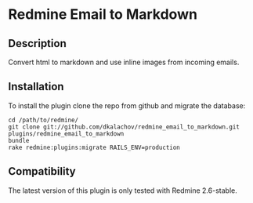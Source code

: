 # Redmine Email to Markdown

## Description

Convert html to markdown and use inline images from incoming emails.

## Installation

To install the plugin clone the repo from github and migrate the database:

```
cd /path/to/redmine/
git clone git://github.com/dkalachov/redmine_email_to_markdown.git plugins/redmine_email_to_markdown
bundle
rake redmine:plugins:migrate RAILS_ENV=production
```

## Compatibility

The latest version of this plugin is only tested with Redmine 2.6-stable.

